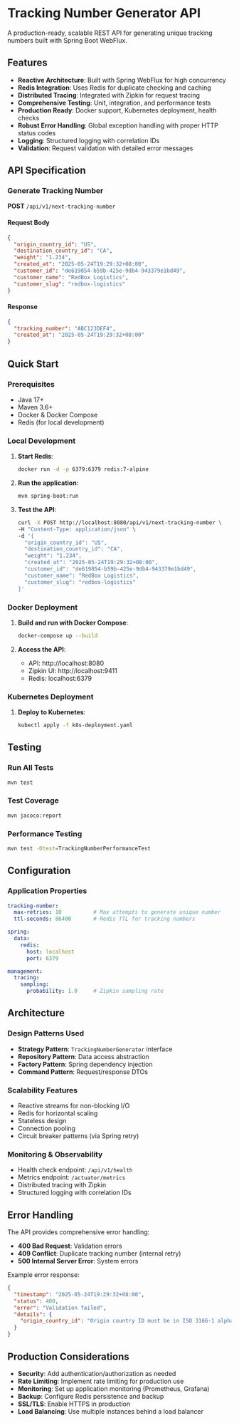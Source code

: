 # Tracking Number Generator API

A production-ready, scalable REST API for generating unique tracking numbers built with Spring Boot WebFlux.

## Features

- **Reactive Architecture**: Built with Spring WebFlux for high concurrency
- **Redis Integration**: Uses Redis for duplicate checking and caching
- **Distributed Tracing**: Integrated with Zipkin for request tracing
- **Comprehensive Testing**: Unit, integration, and performance tests
- **Production Ready**: Docker support, Kubernetes deployment, health checks
- **Robust Error Handling**: Global exception handling with proper HTTP status codes
- **Logging**: Structured logging with correlation IDs
- **Validation**: Request validation with detailed error messages

## API Specification

### Generate Tracking Number

**POST** `/api/v1/next-tracking-number`

#### Request Body
```json
{
  "origin_country_id": "US",
  "destination_country_id": "CA", 
  "weight": "1.234",
  "created_at": "2025-05-24T19:29:32+08:00",
  "customer_id": "de619854-b59b-425e-9db4-943379e1bd49",
  "customer_name": "RedBox Logistics",
  "customer_slug": "redbox-logistics"
}
```

#### Response
```json
{
  "tracking_number": "ABC123DEF4",
  "created_at": "2025-05-24T19:29:32+08:00"
}
```

## Quick Start

### Prerequisites
- Java 17+
- Maven 3.6+
- Docker & Docker Compose
- Redis (for local development)

### Local Development

1. **Start Redis**:
   ```bash
   docker run -d -p 6379:6379 redis:7-alpine
   ```

2. **Run the application**:
   ```bash
   mvn spring-boot:run
   ```

3. **Test the API**:
   ```bash
   curl -X POST http://localhost:8080/api/v1/next-tracking-number \
   -H "Content-Type: application/json" \
   -d '{
     "origin_country_id": "US",
     "destination_country_id": "CA",
     "weight": "1.234", 
     "created_at": "2025-05-24T19:29:32+08:00",
     "customer_id": "de619854-b59b-425e-9db4-943379e1bd49",
     "customer_name": "RedBox Logistics",
     "customer_slug": "redbox-logistics"
   }'
   ```

### Docker Deployment

1. **Build and run with Docker Compose**:
   ```bash
   docker-compose up --build
   ```

2. **Access the API**:
    - API: http://localhost:8080
    - Zipkin UI: http://localhost:9411
    - Redis: localhost:6379

### Kubernetes Deployment

1. **Deploy to Kubernetes**:
   ```bash
   kubectl apply -f k8s-deployment.yaml
   ```

## Testing

### Run All Tests
```bash
mvn test
```

### Test Coverage
```bash
mvn jacoco:report
```

### Performance Testing
```bash
mvn test -Dtest=TrackingNumberPerformanceTest
```

## Configuration

### Application Properties
```yaml
tracking-number:
  max-retries: 10          # Max attempts to generate unique number
  ttl-seconds: 86400       # Redis TTL for tracking numbers

spring:
  data:
    redis:
      host: localhost
      port: 6379

management:
  tracing:
    sampling:
      probability: 1.0     # Zipkin sampling rate
```

## Architecture

### Design Patterns Used
- **Strategy Pattern**: `TrackingNumberGenerator` interface
- **Repository Pattern**: Data access abstraction
- **Factory Pattern**: Spring dependency injection
- **Command Pattern**: Request/response DTOs

### Scalability Features
- Reactive streams for non-blocking I/O
- Redis for horizontal scaling
- Stateless design
- Connection pooling
- Circuit breaker patterns (via Spring retry)

### Monitoring & Observability
- Health check endpoint: `/api/v1/health`
- Metrics endpoint: `/actuator/metrics`
- Distributed tracing with Zipkin
- Structured logging with correlation IDs

## Error Handling

The API provides comprehensive error handling:

- **400 Bad Request**: Validation errors
- **409 Conflict**: Duplicate tracking number (internal retry)
- **500 Internal Server Error**: System errors

Example error response:
```json
{
  "timestamp": "2025-05-24T19:29:32+08:00",
  "status": 400,
  "error": "Validation failed",
  "details": {
    "origin_country_id": "Origin country ID must be in ISO 3166-1 alpha-2 format"
  }
}
```

## Production Considerations

- **Security**: Add authentication/authorization as needed
- **Rate Limiting**: Implement rate limiting for production use
- **Monitoring**: Set up application monitoring (Prometheus, Grafana)
- **Backup**: Configure Redis persistence and backup
- **SSL/TLS**: Enable HTTPS in production
- **Load Balancing**: Use multiple instances behind a load balancer
